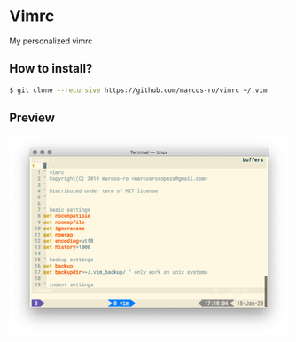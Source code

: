 # Vimrc

My personalized vimrc

## How to install?

```bash
$ git clone --recursive https://github.com/marcos-ro/vimrc ~/.vim
```
## Preview

![vimrc](screenshots/vimrc.png)
